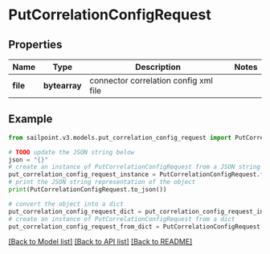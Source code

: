 # PutCorrelationConfigRequest


## Properties

Name | Type | Description | Notes
------------ | ------------- | ------------- | -------------
**file** | **bytearray** | connector correlation config xml file | 

## Example

```python
from sailpoint.v3.models.put_correlation_config_request import PutCorrelationConfigRequest

# TODO update the JSON string below
json = "{}"
# create an instance of PutCorrelationConfigRequest from a JSON string
put_correlation_config_request_instance = PutCorrelationConfigRequest.from_json(json)
# print the JSON string representation of the object
print(PutCorrelationConfigRequest.to_json())

# convert the object into a dict
put_correlation_config_request_dict = put_correlation_config_request_instance.to_dict()
# create an instance of PutCorrelationConfigRequest from a dict
put_correlation_config_request_from_dict = PutCorrelationConfigRequest.from_dict(put_correlation_config_request_dict)
```
[[Back to Model list]](../README.md#documentation-for-models) [[Back to API list]](../README.md#documentation-for-api-endpoints) [[Back to README]](../README.md)


